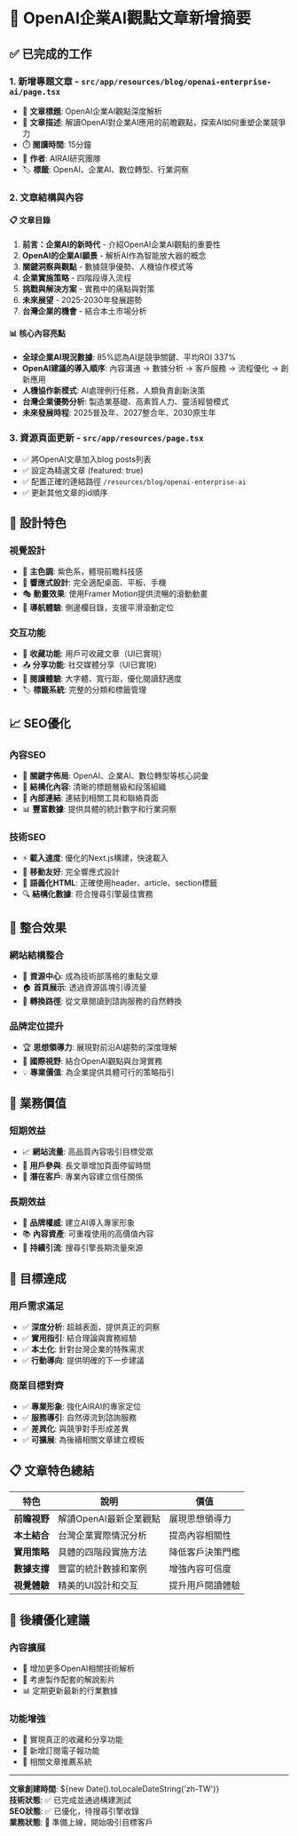 # 📰 OpenAI企業AI觀點文章新增摘要

## ✅ 已完成的工作

### 1. **新增專題文章** - `src/app/resources/blog/openai-enterprise-ai/page.tsx`
- 🎯 **文章標題**: OpenAI企業AI觀點深度解析
- 📄 **文章描述**: 解讀OpenAI對企業AI應用的前瞻觀點，探索AI如何重塑企業競爭力
- ⏱️ **閱讀時間**: 15分鐘
- 👥 **作者**: AIRAI研究團隊
- 🏷️ **標籤**: OpenAI、企業AI、數位轉型、行業洞察

### 2. **文章結構與內容**

#### 📋 **文章目錄**
1. **前言：企業AI的新時代** - 介紹OpenAI企業AI觀點的重要性
2. **OpenAI的企業AI願景** - 解析AI作為智能放大器的概念
3. **關鍵洞察與觀點** - 數據競爭優勢、人機協作模式等
4. **企業實施策略** - 四階段導入流程
5. **挑戰與解決方案** - 實務中的痛點與對策
6. **未來展望** - 2025-2030年發展趨勢
7. **台灣企業的機會** - 結合本土市場分析

#### 📊 **核心內容亮點**
- **全球企業AI現況數據**: 85%認為AI是競爭關鍵、平均ROI 337%
- **OpenAI建議的導入順序**: 內容溝通 → 數據分析 → 客戶服務 → 流程優化 → 創新應用
- **人機協作新模式**: AI處理例行任務，人類負責創新決策
- **台灣企業優勢分析**: 製造業基礎、高素質人力、靈活經營模式
- **未來發展時程**: 2025普及年、2027整合年、2030原生年

### 3. **資源頁面更新** - `src/app/resources/page.tsx`
- ✅ 將OpenAI文章加入blog posts列表
- ✅ 設定為精選文章 (featured: true)
- ✅ 配置正確的連結路徑 `/resources/blog/openai-enterprise-ai`
- ✅ 更新其他文章的id順序

## 🎨 **設計特色**

### **視覺設計**
- 🎨 **主色調**: 紫色系，體現前瞻科技感
- 📱 **響應式設計**: 完全適配桌面、平板、手機
- 🎭 **動畫效果**: 使用Framer Motion提供流暢的滾動動畫
- 🧭 **導航體驗**: 側邊欄目錄，支援平滑滾動定位

### **交互功能**
- 🔖 **收藏功能**: 用戶可收藏文章（UI已實現）
- 📤 **分享功能**: 社交媒體分享（UI已實現）
- 📖 **閱讀體驗**: 大字體、寬行距，優化閱讀舒適度
- 🏷️ **標籤系統**: 完整的分類和標籤管理

## 📈 **SEO優化**

### **內容SEO**
- 🎯 **關鍵字佈局**: OpenAI、企業AI、數位轉型等核心詞彙
- 📝 **結構化內容**: 清晰的標題層級和段落組織
- 🔗 **內部連結**: 連結到相關工具和聯絡頁面
- 📊 **豐富數據**: 提供具體的統計數字和行業洞察

### **技術SEO**
- ⚡ **載入速度**: 優化的Next.js構建，快速載入
- 📱 **移動友好**: 完全響應式設計
- 🧩 **語義化HTML**: 正確使用header、article、section標籤
- 🔍 **結構化數據**: 符合搜尋引擎最佳實務

## 🔗 **整合效果**

### **網站結構整合**
- 📰 **資源中心**: 成為技術部落格的重點文章
- 🏠 **首頁展示**: 透過資源區塊引導流量
- 🎯 **轉換路徑**: 從文章閱讀到諮詢服務的自然轉換

### **品牌定位提升**
- 🏆 **思想領導力**: 展現對前沿AI趨勢的深度理解
- 🤝 **國際視野**: 結合OpenAI觀點與台灣實務
- 💡 **專業價值**: 為企業提供具體可行的策略指引

## 🚀 **業務價值**

### **短期效益**
- 📈 **網站流量**: 高品質內容吸引目標受眾
- 🎯 **用戶參與**: 長文章增加頁面停留時間
- 💼 **潛在客戶**: 專業內容建立信任關係

### **長期效益**
- 🌟 **品牌權威**: 建立AI導入專家形象
- 📚 **內容資產**: 可重複使用的高價值內容
- 🔄 **持續引流**: 搜尋引擎長期流量來源

## 🎯 **目標達成**

### **用戶需求滿足**
- ✅ **深度分析**: 超越表面，提供真正的洞察
- ✅ **實用指引**: 結合理論與實務經驗
- ✅ **本土化**: 針對台灣企業的特殊需求
- ✅ **行動導向**: 提供明確的下一步建議

### **商業目標對齊**
- ✅ **專業形象**: 強化AIRAI的專家定位
- ✅ **服務導引**: 自然導流到諮詢服務
- ✅ **差異化**: 與競爭對手形成差異
- ✅ **可擴展**: 為後續相關文章建立模板

## 📋 **文章特色總結**

| 特色 | 說明 | 價值 |
|------|------|------|
| **前瞻視野** | 解讀OpenAI最新企業觀點 | 展現思想領導力 |
| **本土結合** | 台灣企業實際情況分析 | 提高內容相關性 |
| **實用策略** | 具體的四階段實施方法 | 降低客戶決策門檻 |
| **數據支撐** | 豐富的統計數據和案例 | 增強內容可信度 |
| **視覺體驗** | 精美的UI設計和交互 | 提升用戶閱讀體驗 |

## 🔄 **後續優化建議**

### **內容擴展**
- 📝 增加更多OpenAI相關技術解析
- 🎥 考慮製作配套的解說影片
- 📊 定期更新最新的行業數據

### **功能增強**
- 💬 實現真正的收藏和分享功能
- 📧 新增訂閱電子報功能
- 🔔 相關文章推薦系統

---

**文章創建時間**: ${new Date().toLocaleDateString('zh-TW')}  
**技術狀態**: ✅ 已完成並通過構建測試  
**SEO狀態**: ✅ 已優化，待搜尋引擎收錄  
**業務狀態**: 🚀 準備上線，開始吸引目標客戶 